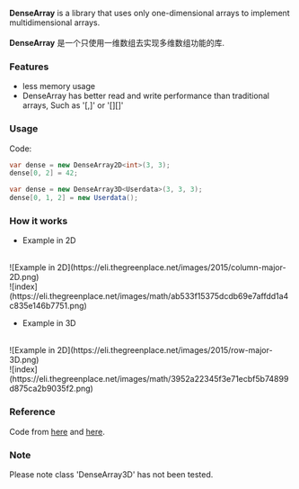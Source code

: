 **DenseArray** is a library that uses only one-dimensional arrays to implement multidimensional arrays.<br><br>
**DenseArray** 是一个只使用一维数组去实现多维数组功能的库.

### Features
* less memory usage
* DenseArray has better read and write performance than traditional arrays, Such as '[,]' or '[][]'


### Usage
Code:
```csharp
var dense = new DenseArray2D<int>(3, 3);
dense[0, 2] = 42;
```
```csharp
var dense = new DenseArray3D<Userdata>(3, 3, 3);
dense[0, 1, 2] = new Userdata();
```

### How it works
- Example in 2D
<br>
![Example in 2D](https://eli.thegreenplace.net/images/2015/column-major-2D.png)
<br>
![index](https://eli.thegreenplace.net/images/math/ab533f15375dcdb69e7affdd1a4c835e146b7751.png)

- Example in 3D
<br>
![Example in 2D](https://eli.thegreenplace.net/images/2015/row-major-3D.png)
<br>
![index](https://eli.thegreenplace.net/images/math/3952a22345f3e71ecbf5b74899d875ca2b9035f2.png)
<br>


### Reference
Code from [here](https://www.codeproject.com/Articles/1064915/A-Generic-Fast-implementation-of-a-dimensional-de)
and [here](https://dzone.com/articles/memory-layout-of-multi-dimensional-arrays-1).


### Note
Please note class 'DenseArray3D' has not been tested.

